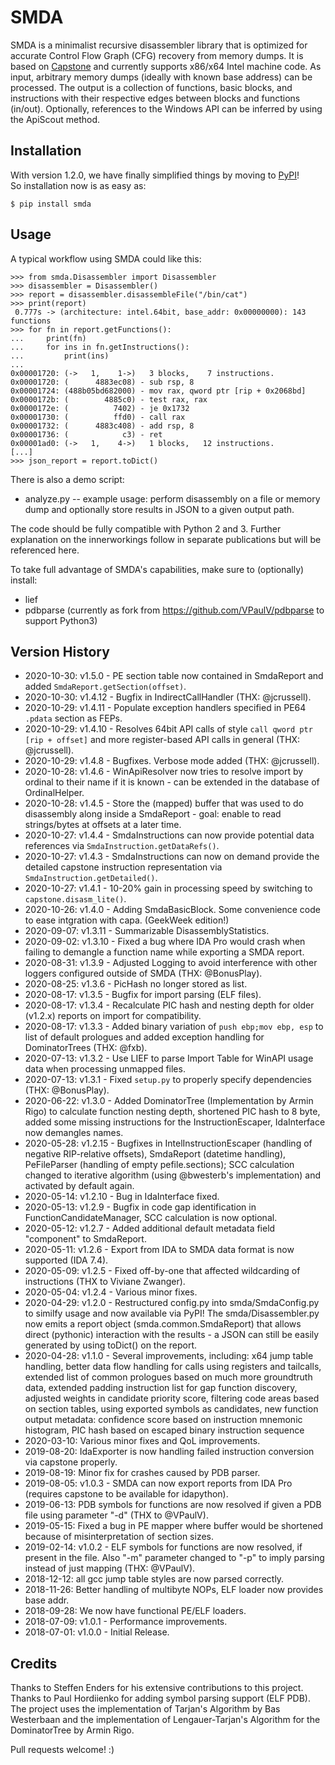 
# SMDA

SMDA is a minimalist recursive disassembler library that is optimized for accurate Control Flow Graph (CFG) recovery from memory dumps.
It is based on [Capstone](http://www.capstone-engine.org/) and currently supports x86/x64 Intel machine code.
As input, arbitrary memory dumps (ideally with known base address) can be processed.
The output is a collection of functions, basic blocks, and instructions with their respective edges between blocks and functions (in/out).
Optionally, references to the Windows API can be inferred by using the ApiScout method.

## Installation

With version 1.2.0, we have finally simplified things by moving to [PyPI](https://pypi.org/project/smda/)!  
So installation now is as easy as:

```
$ pip install smda
```

## Usage

A typical workflow using SMDA could like this:

```
>>> from smda.Disassembler import Disassembler
>>> disassembler = Disassembler()
>>> report = disassembler.disassembleFile("/bin/cat")
>>> print(report)
 0.777s -> (architecture: intel.64bit, base_addr: 0x00000000): 143 functions
>>> for fn in report.getFunctions():
...     print(fn)
...     for ins in fn.getInstructions():
...         print(ins)
...
0x00001720: (->   1,    1->)   3 blocks,    7 instructions.
0x00001720: (      4883ec08) - sub rsp, 8
0x00001724: (488b05bd682000) - mov rax, qword ptr [rip + 0x2068bd]
0x0000172b: (        4885c0) - test rax, rax
0x0000172e: (          7402) - je 0x1732
0x00001730: (          ffd0) - call rax
0x00001732: (      4883c408) - add rsp, 8
0x00001736: (            c3) - ret 
0x00001ad0: (->   1,    4->)   1 blocks,   12 instructions.
[...]
>>> json_report = report.toDict()
``` 

There is also a demo script:

* analyze.py -- example usage: perform disassembly on a file or memory dump and optionally store results in JSON to a given output path.

The code should be fully compatible with Python 2 and 3.
Further explanation on the innerworkings follow in separate publications but will be referenced here.

To take full advantage of SMDA's capabilities, make sure to (optionally) install:
 * lief 
 * pdbparse (currently as fork from https://github.com/VPaulV/pdbparse to support Python3)

## Version History

 * 2020-10-30: v1.5.0 - PE section table now contained in SmdaReport and added `SmdaReport.getSection(offset)`.
 * 2020-10-30: v1.4.12 - Bugfix in IndirectCallHandler (THX: @jcrussell).
 * 2020-10-29: v1.4.11 - Populate exception handlers specified in PE64 `.pdata` section as FEPs.
 * 2020-10-29: v1.4.10 - Resolves 64bit API calls of style `call qword ptr [rip + offset]` and more register-based API calls in general (THX: @jcrussell).
 * 2020-10-29: v1.4.8 - Bugfixes. Verbose mode added (THX: @jcrussell).
 * 2020-10-28: v1.4.6 - WinApiResolver now tries to resolve import by ordinal to their name if it is known - can be extended in the database of OrdinalHelper.
 * 2020-10-28: v1.4.5 - Store the (mapped) buffer that was used to do disassembly along inside a SmdaReport - goal: enable to read strings/bytes at offsets at a later time.
 * 2020-10-27: v1.4.4 - SmdaInstructions can now provide potential data references via `SmdaInstruction.getDataRefs()`.
 * 2020-10-27: v1.4.3 - SmdaInstructions can now on demand provide the detailed capstone instruction representation via `SmdaInstruction.getDetailed()`.
 * 2020-10-27: v1.4.1 - 10-20% gain in processing speed by switching to `capstone.disasm_lite()`.
 * 2020-10-26: v1.4.0 - Adding SmdaBasicBlock. Some convenience code to ease intgration with capa. (GeekWeek edition!) 
 * 2020-09-07: v1.3.11 - Summarizable DisassemblyStatistics.
 * 2020-09-02: v1.3.10 - Fixed a bug where IDA Pro would crash when failing to demangle a function name while exporting a SMDA report.
 * 2020-08-31: v1.3.9 - Adjusted Logging to avoid interference with other loggers configured outside of SMDA (THX: @BonusPlay).
 * 2020-08-25: v1.3.6 - PicHash no longer stored as list.
 * 2020-08-17: v1.3.5 - Bugfix for import parsing (ELF files).
 * 2020-08-17: v1.3.4 - Recalculate PIC hash and nesting depth for  older (v1.2.x) reports on import for compatibility.
 * 2020-08-17: v1.3.3 - Added binary variation of `push ebp;mov ebp, esp` to list of default prologues and added exception handling for DominatorTrees (THX: @fxb).
 * 2020-07-13: v1.3.2 - Use LIEF to parse Import Table for WinAPI usage data when processing unmapped files.
 * 2020-07-13: v1.3.1 - Fixed `setup.py` to properly specify dependencies (THX: @BonusPlay).
 * 2020-06-22: v1.3.0 - Added DominatorTree (Implementation by Armin Rigo) to calculate function nesting depth, shortened PIC hash to 8 byte, added some missing instructions for the InstructionEscaper, IdaInterface now demangles names.
 * 2020-05-28: v1.2.15 - Bugfixes in IntelInstructionEscaper (handling of negative RIP-relative offsets), SmdaReport (datetime handling), PeFileParser (handling of empty pefile.sections); SCC calculation changed to iterative algorithm (using @bwesterb's implementation) and activated by default again. 
 * 2020-05-14: v1.2.10 - Bug in IdaInterface fixed.
 * 2020-05-13: v1.2.9 - Bugfix in code gap identification in FunctionCandidateManager, SCC calculation is now optional.
 * 2020-05-12: v1.2.7 - Added additional default metadata field "component" to SmdaReport.
 * 2020-05-11: v1.2.6 - Export from IDA to SMDA data format is now supported (IDA 7.4).
 * 2020-05-09: v1.2.5 - Fixed off-by-one that affected wildcarding of instructions (THX to Viviane Zwanger).
 * 2020-05-04: v1.2.4 - Various minor fixes.
 * 2020-04-29: v1.2.0 - Restructured config.py into smda/SmdaConfig.py to similfy usage and now available via PyPI! The smda/Disassembler.py now emits a report object (smda.common.SmdaReport) that allows direct (pythonic) interaction with the results - a JSON can still be easily generated by using toDict() on the report.
 * 2020-04-28: v1.1.0 - Several improvements, including: x64 jump table handling, better data flow handling for calls using registers and tailcalls, extended list of common prologues based on much more groundtruth data, extended padding instruction list for gap function discovery, adjusted weights in candidate priority score, filtering code areas based on section tables, using exported symbols as candidates, new function output metadata: confidence score based on instruction mnemonic histogram, PIC hash based on escaped binary instruction sequence
 * 2020-03-10: Various minor fixes and QoL improvements.
 * 2019-08-20: IdaExporter is now handling failed instruction conversion via capstone properly.
 * 2019-08-19: Minor fix for crashes caused by PDB parser.
 * 2019-08-05: v1.0.3 - SMDA can now export reports from IDA Pro (requires capstone to be available for idapython).
 * 2019-06-13: PDB symbols for functions are now resolved if given a PDB file using parameter "-d" (THX to @VPaulV).
 * 2019-05-15: Fixed a bug in PE mapper where buffer would be shortened because of misinterpretation of section sizes.
 * 2019-02-14: v1.0.2 - ELF symbols for functions are now resolved, if present in the file. Also "-m" parameter changed to "-p" to imply parsing instead of just mapping (THX: @VPaulV).
 * 2018-12-12: all gcc jump table styles are now parsed correctly. 
 * 2018-11-26: Better handling of multibyte NOPs, ELF loader now provides base addr.
 * 2018-09-28: We now have functional PE/ELF loaders.
 * 2018-07-09: v1.0.1 - Performance improvements.
 * 2018-07-01: v1.0.0 - Initial Release.


## Credits

Thanks to Steffen Enders for his extensive contributions to this project.
Thanks to Paul Hordiienko for adding symbol parsing support (ELF PDB).
The project uses the implementation of Tarjan's Algorithm by Bas Westerbaan and the implementation of Lengauer-Tarjan's Algorithm for the DominatorTree by Armin Rigo.

Pull requests welcome! :)

